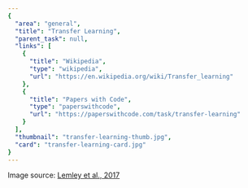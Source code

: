 ```yaml
---
{
  "area": "general",
  "title": "Transfer Learning",
  "parent_task": null,
  "links": [
    {
      "title": "Wikipedia",
      "type": "wikipedia",
      "url": "https://en.wikipedia.org/wiki/Transfer_learning"
    },
    {
      "title": "Papers with Code",
      "type": "paperswithcode",
      "url": "https://paperswithcode.com/task/transfer-learning"
    }
  ],
  "thumbnail": "transfer-learning-thumb.jpg",
  "card": "transfer-learning-card.jpg"
}
---
```

Image source: [Lemley et al., 2017](http://ceur-ws.org/Vol-1964/NN1.pdf)
